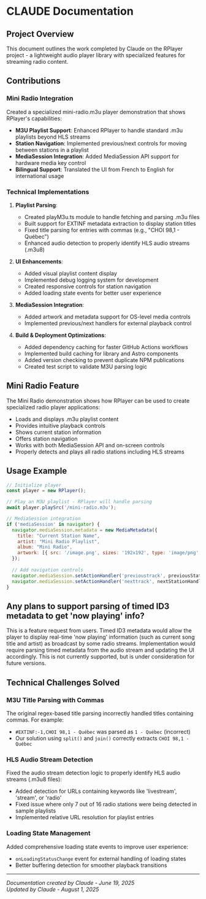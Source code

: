 # CLAUDE Documentation

## Project Overview

This document outlines the work completed by Claude on the RPlayer project - a lightweight audio player library with specialized features for streaming radio content.

## Contributions

### Mini Radio Integration

Created a specialized mini-radio.m3u player demonstration that shows RPlayer's capabilities:

- **M3U Playlist Support**: Enhanced RPlayer to handle standard .m3u playlists beyond HLS streams
- **Station Navigation**: Implemented previous/next controls for moving between stations in a playlist
- **MediaSession Integration**: Added MediaSession API support for hardware media key control
- **Bilingual Support**: Translated the UI from French to English for international usage

### Technical Implementations

1. **Playlist Parsing**:
   - Created playM3u.ts module to handle fetching and parsing .m3u files
   - Built support for EXTINF metadata extraction to display station titles
   - Fixed title parsing for entries with commas (e.g., "CHOI 98,1 - Québec")
   - Enhanced audio detection to properly identify HLS audio streams (.m3u8)

2. **UI Enhancements**:
   - Added visual playlist content display
   - Implemented debug logging system for development
   - Created responsive controls for station navigation
   - Added loading state events for better user experience

3. **MediaSession Integration**:
   - Added artwork and metadata support for OS-level media controls
   - Implemented previous/next handlers for external playback control

4. **Build & Deployment Optimizations**:
   - Added dependency caching for faster GitHub Actions workflows
   - Implemented build caching for library and Astro components
   - Added version checking to prevent duplicate NPM publications
   - Created test script to validate M3U parsing logic

## Mini Radio Feature

The Mini Radio demonstration shows how RPlayer can be used to create specialized radio player applications:

- Loads and displays .m3u playlist content
- Provides intuitive playback controls
- Shows current station information
- Offers station navigation
- Works with both MediaSession API and on-screen controls
- Properly detects and plays all radio stations including HLS streams

## Usage Example

```javascript
// Initialize player
const player = new RPlayer();

// Play an M3U playlist - RPlayer will handle parsing
await player.playSrc('/mini-radio.m3u');

// MediaSession integration
if ('mediaSession' in navigator) {
  navigator.mediaSession.metadata = new MediaMetadata({
    title: "Current Station Name",
    artist: "Mini Radio Playlist",
    album: "Mini Radio",
    artwork: [{ src: '/image.png', sizes: '192x192', type: 'image/png' }]
  });
  
  // Add navigation controls
  navigator.mediaSession.setActionHandler('previoustrack', previousStationHandler);
  navigator.mediaSession.setActionHandler('nexttrack', nextStationHandler);
}
```

## Any plans to support parsing of timed ID3 metadata to get 'now playing' info?

This is a feature request from users. Timed ID3 metadata would allow the player to display real-time 'now playing' information (such as current song title and artist) as broadcast by some radio streams. Implementation would require parsing timed metadata from the audio stream and updating the UI accordingly. This is not currently supported, but is under consideration for future versions.

## Technical Challenges Solved

### M3U Title Parsing with Commas

The original regex-based title parsing incorrectly handled titles containing commas. For example:
- `#EXTINF:-1,CHOI 98,1 - Québec` was parsed as `1 - Québec` (incorrect)
- Our solution using `split()` and `join()` correctly extracts `CHOI 98,1 - Québec`

### HLS Audio Stream Detection

Fixed the audio stream detection logic to properly identify HLS audio streams (.m3u8 files):
- Added detection for URLs containing keywords like 'livestream', 'stream', or 'radio'
- Fixed issue where only 7 out of 16 radio stations were being detected in sample playlists
- Implemented relative URL resolution for playlist entries

### Loading State Management

Added comprehensive loading state events to improve user experience:
- `onLoadingStatusChange` event for external handling of loading states
- Better buffering detection for smoother playback transitions

---

*Documentation created by Claude - June 19, 2025*  
*Updated by Claude - August 1, 2025*
